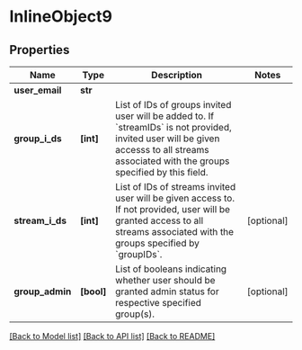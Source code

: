 # InlineObject9

## Properties
Name | Type | Description | Notes
------------ | ------------- | ------------- | -------------
**user_email** | **str** |  | 
**group_i_ds** | **[int]** | List of IDs of groups invited user will be added to. If &#x60;streamIDs&#x60; is not provided, invited user will be given accesss to all streams associated with the groups specified by this field.  | 
**stream_i_ds** | **[int]** | List of IDs of streams invited user will be given access to. If not provided, user will be granted access to all streams associated with the groups specified by &#x60;groupIDs&#x60;.  | [optional] 
**group_admin** | **[bool]** | List of booleans indicating whether user should be granted admin status for respective specified group(s).  | [optional] 

[[Back to Model list]](../README.md#documentation-for-models) [[Back to API list]](../README.md#documentation-for-api-endpoints) [[Back to README]](../README.md)


